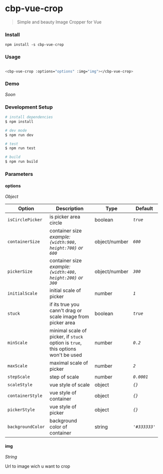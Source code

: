 # cbp-vue-crop

> Simple and beauty Image Cropper for Vue

### Install

`npm install -s cbp-vue-crop`

### Usage

```bash

<cbp-vue-crop :options="options" :img="img"></cbp-vue-crop>

```

### Demo

*Soon*

### Development Setup

```bash
# install dependencies
$ npm install

# dev mode
$ npm run dev

# test
$ npm run test

# build
$ npm run build
```

### Parameters

#### options

*Object*

Option | Description | Type | Default 
--- | --- | --- | ---
`isCirclePicker` | is picker area circle | boolean | *`true`*
`containerSize` | container size *example: `{width:900, height:700}` or `600`* | object/number | *`600`*
`pickerSize` | container size *example: `{width:400, height:200}` or `300`* | object/number | *`300`*
`initialScale` | initial scale of picker | number | *`1`*
`stuck` | if its true you cann't drag or scale image from picker area | boolean | *`true`*
`minScale` | minimal scale of picker, if `stuck` option is `true`, this options won't be used | number | *`0.2`*
`maxScale` | maximal scale of picker | number | *`2`*
`stepScale` | step of scale | number | *`0.0001`*
`scaleStyle` | vue style of scale | object | *`{}`*
`containerStyle` | vue style of container | object | *`{}`*
`pickerStyle` | vue style of picker | object | *`{}`*
`backgroundColor` | background color of container | string | *`'#333333'`*

#### img

*String*

Url to image wich u want to crop